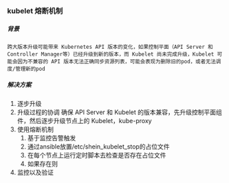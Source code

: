 ### kubelet 熔断机制

##### 背景
	跨大版本升级可能带来 Kubernetes API 版本的变化，如果控制平面（API Server 和 Controller Manager等）已经升级到新的版本，而 Kubelet 尚未完成升级，Kubelet 可能会因为不兼容的 API 版本无法正确同步资源列表，可能会表现为删除旧的pod，或者无法调度/管理新的pod

##### 解决方案
1. 逐步升级
2. 升级过程的协调
		确保 API Server 和 Kubelet 的版本兼容，先升级控制平面组件，然后逐步升级节点上的 Kubelet，kube-proxy
3. 使用熔断机制
	1. 基于监控告警触发
	2. 通过ansible放置/etc/shein_kubelet_stop的占位文件
	3. 在每个节点上运行定时脚本去检查是否存在占位文件
	4. 如果存在则
4. 监控以及验证